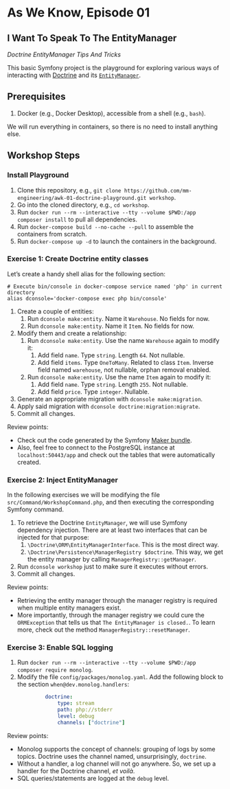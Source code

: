 # As We Know, Episode 01

## I Want To Speak To The EntityManager

_Doctrine EntityManager Tips And Tricks_

This basic Symfony project is the playground for exploring various ways of interacting with [Doctrine](https://symfony.com/doc/current/doctrine.html) and its [`EntityManager`](https://www.doctrine-project.org/projects/doctrine-orm/en/2.8/tutorials/getting-started.html#obtaining-the-entitymanager).

## Prerequisites

1. Docker (e.g., Docker Desktop), accessible from a shell (e.g., `bash`).

We will run everything in containers, so there is no need to install anything else.

## Workshop Steps

### Install Playground

1. Clone this repository, e.g., `git clone https://github.com/mm-engineering/awk-01-doctrine-playground.git workshop`.
2. Go into the cloned directory, e.g., `cd workshop`.
3. Run `docker run --rm --interactive --tty --volume $PWD:/app composer install` to pull all dependencies.
4. Run `docker-compose build --no-cache --pull` to assemble the containers from scratch.
5. Run `docker-compose up -d` to launch the containers in the background.

### Exercise 1: Create Doctrine entity classes

Let’s create a handy shell alias for the following section:

```shell
# Execute bin/console in docker-compose service named 'php' in current directory
alias dconsole='docker-compose exec php bin/console'
```

1. Create a couple of entities:
   1. Run `dconsole make:entity`. Name it `Warehouse`. No fields for now.
   2. Run `dconsole make:entity`. Name it `Item`. No fields for now.
2. Modify them and create a relationship:
   1. Run `dconsole make:entity`. Use the name `Warehouse` again to modify it:
      1. Add field `name`. Type `string`. Length `64`. Not nullable.
      2. Add field `items`. Type `OneToMany`. Related to class `Item`. Inverse field named `warehouse`, not nullable, orphan removal enabled.
   2. Run `dconsole make:entity`. Use the name `Item` again to modify it:
      1. Add field `name`. Type `string`. Length `255`. Not nullable.
      2. Add field `price`. Type `integer`. Nullable.
3. Generate an appropriate migration with `dconsole make:migration`.
4. Apply said migration with `dconsole doctrine:migration:migrate`.
5. Commit all changes.

Review points:

- Check out the code generated by the Symfony [Maker bundle](https://symfony.com/bundles/SymfonyMakerBundle/current/index.html).
- Also, feel free to connect to the PostgreSQL instance at `localhost:50443/app` and check out the tables that were automatically created.

### Exercise 2: Inject EntityManager

In the following exercises we will be modifying the file `src/Command/WorkshopCommand.php`, and then executing the corresponding Symfony command.

1. To retrieve the Doctrine `EntityManager`, we will use Symfony dependency injection. There are at least two interfaces that can be injected for that purpose:
   1. `\Doctrine\ORM\EntityManagerInterface`. This is the most direct way.
   2. `\Doctrine\Persistence\ManagerRegistry $doctrine`. This way, we get the entity manager by calling `ManagerRegistry::getManager`.
2. Run `dconsole workshop` just to make sure it executes without errors.
3. Commit all changes.

Review points:

- Retrieving the entity manager through the manager registry is required when multiple entity managers exist.
- More importantly, through the manager registry we could cure the `ORMException` that tells us that `The EntityManager is closed.`. To learn more, check out the method `ManagerRegistry::resetManager`.

### Exercise 3: Enable SQL logging

1. Run `docker run --rm --interactive --tty --volume $PWD:/app composer require monolog`.
2. Modify the file `config/packages/monolog.yaml`. Add the following block to the section `when@dev.monolog.handlers`:
   ```yaml
            doctrine:
                type: stream
                path: php://stderr
                level: debug
                channels: ["doctrine"]
   ```
   
Review points:

- Monolog supports the concept of channels: grouping of logs by some topics. Doctrine uses the channel named, unsurprisingly, `doctrine`.
- Without a handler, a log channel will not go anywhere. So, we set up a handler for the Doctrine channel, _et voilà_.
- SQL queries/statements are logged at the `debug` level.
